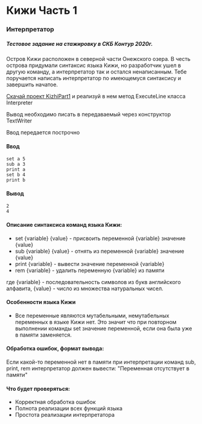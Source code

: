 # Кижи Часть 1 

### Интерпретатор

##### Тестовое задание на стажировку в СКБ Контур 2020г.

Остров Кижи расположен в северной части Онежского озера. В честь острова придумали синтаксис языка Кижи, но разработчик ушел в другую команду, а интерпретатор так и остался ненаписанным. Тебе поручается написать интерпретатор по имеющемуся синтаксису и завершить начатое.

[Скачай проект KizhiPart1](https://ulearn.me/Exercise/StudentZip?courseId=backend-internship-2020&slideId=cdcc8d35-7b3a-413e-a976-136f57594ae0) и реализуй в нем метод ExecuteLine класса Interpreter

Вывод необходимо писать в передаваемый через конструктор TextWriter

Ввод передается построчно

#### Ввод
```
set a 5
sub a 3
print a
set b 4
print b
```

#### Вывод
```
2
4
```

#### Описание синтаксиса команд языка Кижи:

- set {variable} {value} - присвоить переменной {variable} значение {value}
- sub {variable} {value} - отнять из переменной {variable} значение {value}
- print {variable} - вывести значение переменной {variable}
- rem {variable} - удалить переменную {variable} из памяти

где {variable} - последовательность символов из букв английского алфавита, {value} - число из множества натуральных чисел.

#### Особенности языка Кижи

- Все переменные являются мутабельными, немутабельных переменных в языке Кижи нет. Это значит что при повторном выполнении команды set значение переменной, если она была уже в памяти заменяется.

#### Обработка ошибок, формат вывода:

Если какой-то переменной нет в памяти при интерпретации команд sub, print, rem интерпретатор должен вывести: "Переменная отсутствует в памяти"

#### Что будет проверяться:

- Корректная обработка ошибок
- Полнота реализации всех функций языка
- Простота реализации интерпретатора